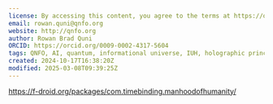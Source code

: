 ```yaml
---
license: By accessing this content, you agree to the terms at https://qnfo.org/LICENSE
email: rowan.quni@qnfo.org
website: http://qnfo.org
author: Rowan Brad Quni
ORCID: https://orcid.org/0009-0002-4317-5604
tags: QNFO, AI, quantum, informational universe, IUH, holographic principle
created: 2024-10-17T16:38:20Z
modified: 2025-03-08T09:39:25Z
---
```


https://f-droid.org/packages/com.timebinding.manhoodofhumanity/
